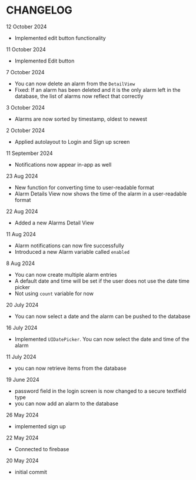 # CHANGELOG

12 October 2024
- Implemented edit button functionality

11 October 2024
- Implemented Edit button

7 October 2024
- You can now delete an alarm from the ```DetailView```
- Fixed: If an alarm has been deleted and it is the only alarm left in the database, the list of alarms now reflect that correctly

3 October 2024
- Alarms are now sorted by timestamp, oldest to newest 

2 October 2024
- Applied autolayout to Login and Sign up screen

11 September 2024
- Notifications now appear in-app as well 

23 Aug 2024
- New function for converting time to user-readable format
- Alarm Details View now shows the time of the alarm in a user-readable format

22 Aug 2024
- Added a new Alarms Detail View

11 Aug 2024
- Alarm notifications can now fire successfully
- Introduced a new Alarm variable called ```enabled```

8 Aug 2024
- You can now create multiple alarm entries
- A default date and time will be set if the user does not use the date time picker
- Not using ```count``` variable for now

20 July 2024
- You can now select a date and the alarm can be pushed to the database

16 July 2024
- Implemented ```UIDatePicker```. You can now select the date and time of the alarm

11 July 2024
- you can now retrieve items from the database

19 June 2024
- password field in the login screen is now changed to a secure textfield type
- you can now add an alarm to the database

26 May 2024
- implemented sign up

22 May 2024
- Connected to firebase

20 May 2024
- initial commit

